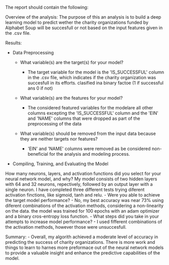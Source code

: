 The report should contain the following:

Overview of the analysis:
The purpose of this an analysis is to build a deep learning model to predict wether the charity organizations funded by Alphabet Soup will be succesfull or not based on the input features given in the .csv file.

Results:

- Data Preprocessing

	- What variable(s) are the target(s) for your model?
		- The target variable for the model is the 'IS_SUCCESSFUL' column in the .csv file, which indicates if the charity organization was succesfull in its efforts. clasified ina binary factoe (1 if successful ans 0 if not)

	- What variable(s) are the features for your model?
		- The considered featured variables for the modelare all other columns excepting the 'IS_SUCCESSFUL' column and the 'EIN' and 'NAME' columns that were dropped as part of the preprocessing of the data
	- What variable(s) should be removed from the input data because they are neither targets nor features?
		- 'EIN' and 'NAME' columns were removed as be considered non-beneficial for the analysis and modeling process.
		
		
- Compiling, Training, and Evaluating the Model

How many neurons, layers, and activation functions did you select for your neural network model, and why?
	My model consists of two hidden layers with 64 and 32 neurons, repectively, followed by an output layer with a single neuron. I have completed three different tests trying diferent activation finctions, like sigmoid, tanh and relu. 
	- Were you able to achieve the target model performance?
		- No, my best accuracy was near 73% using diferent combinations of the activation methods, considering a non-linearity on the data. the model was trained for 100 epochs with an adam optimizer and a binary cros-entropy loss function.
	- What steps did you take in your attempts to increase model performance?
		- I used fifferent combinations of the activation methods, however those were unsuccesfull.

Summary:
	- Overall, my algorith achieved a moderate level of accuracy in predicting the success of charity organizations. There is more work and things to learn to harnes more preformace out of the neural network models to provide a valuable insight and enhance the predictive capabilities of the model.